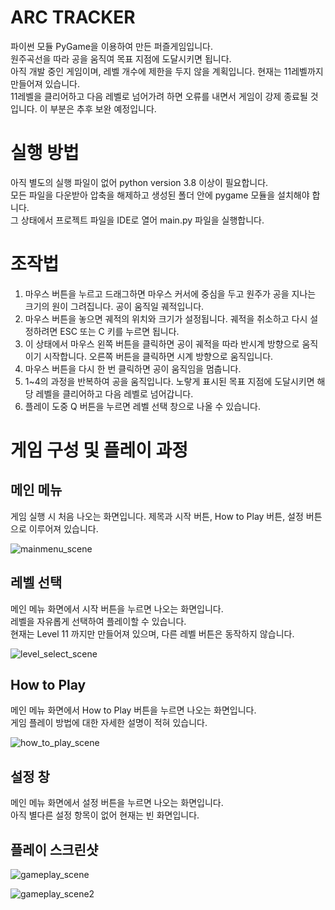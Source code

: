 ARC TRACKER
==============
파이썬 모듈 PyGame을 이용하여 만든 퍼즐게임입니다.  
원주곡선을 따라 공을 움직여 목표 지점에 도달시키면 됩니다.  
아직 개발 중인 게임이며, 레벨 개수에 제한을 두지 않을 계획입니다. 현재는 11레벨까지 만들어져 있습니다.  
11레벨을 클리어하고 다음 레벨로 넘어가려 하면 오류를 내면서 게임이 강제 종료될 것입니다. 이 부분은 추후 보완 예정입니다.  

# 실행 방법
아직 별도의 실행 파일이 없어 python version 3.8 이상이 필요합니다.  
모든 파일을 다운받아 압축을 해제하고 생성된 폴더 안에 pygame 모듈을 설치해야 합니다.  
그 상태에서 프로젝트 파일을 IDE로 열어 main.py 파일을 실행합니다.

# 조작법
1. 마우스 버튼을 누르고 드래그하면 마우스 커서에 중심을 두고 원주가 공을 지나는 크기의 원이 그려집니다. 공이 움직일 궤적입니다.
2. 마우스 버튼을 놓으면 궤적의 위치와 크기가 설정됩니다. 궤적을 취소하고 다시 설정하려면 ESC 또는 C 키를 누르면 됩니다.
3. 이 상태에서 마우스 왼쪽 버튼을 클릭하면 공이 궤적을 따라 반시계 방향으로 움직이기 시작합니다. 오른쪽 버튼을 클릭하면 시계 방향으로 움직입니다.
4. 마우스 버튼을 다시 한 번 클릭하면 공이 움직임을 멈춥니다.
5. 1~4의 과정을 반복하여 공을 움직입니다. 노랗게 표시된 목표 지점에 도달시키면 해당 레벨을 클리어하고 다음 레벨로 넘어갑니다.
6. 플레이 도중 Q 버튼을 누르면 레벨 선택 창으로 나올 수 있습니다.

# 게임 구성 및 플레이 과정
## 메인 메뉴
게임 실행 시 처음 나오는 화면입니다. 제목과 시작 버튼, How to Play 버튼, 설정 버튼으로 이루어져 있습니다.  

![mainmenu_scene](https://user-images.githubusercontent.com/80591422/163208537-a145b414-fb5c-4aeb-8d7a-a4312c3b8ffc.png)

## 레벨 선택
메인 메뉴 화면에서 시작 버튼을 누르면 나오는 화면입니다.  
레벨을 자유롭게 선택하여 플레이할 수 있습니다.  
현재는 Level 11 까지만 만들어져 있으며, 다른 레벨 버튼은 동작하지 않습니다.  

![level_select_scene](https://user-images.githubusercontent.com/80591422/163209805-97f0cb6a-0995-4086-973f-932406e07ecc.png)

## How to Play
메인 메뉴 화면에서 How to Play 버튼을 누르면 나오는 화면입니다.  
게임 플레이 방법에 대한 자세한 설명이 적혀 있습니다.  

![how_to_play_scene](https://user-images.githubusercontent.com/80591422/163210327-619a8fa4-e395-4f28-b7c7-81c9623621b7.png)

## 설정 창
메인 메뉴 화면에서 설정 버튼을 누르면 나오는 화면입니다.  
아직 별다른 설정 항목이 없어 현재는 빈 화면입니다.  

## 플레이 스크린샷

![gameplay_scene](https://user-images.githubusercontent.com/80591422/163211765-ba006aaf-1a12-40bc-ab2d-42a6279af631.png)

![gameplay_scene2](https://user-images.githubusercontent.com/80591422/163211983-35751303-d808-4f43-927a-5fc4ce4a51ac.png)

